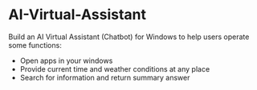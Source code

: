# AI-Virtual-Assistant

Build an AI Virtual Assistant (Chatbot) for Windows to help users operate some functions:
- Open apps in your windows
- Provide current time and weather conditions at any place
- Search for information and return summary answer
